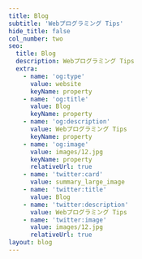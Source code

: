 ```yaml
---
title: Blog
subtitle: 'Webプログラミング Tips'
hide_title: false
col_number: two
seo:
  title: Blog
  description: Webプログラミング Tips
  extra:
    - name: 'og:type'
      value: website
      keyName: property
    - name: 'og:title'
      value: Blog
      keyName: property
    - name: 'og:description'
      value: Webプログラミング Tips
      keyName: property
    - name: 'og:image'
      value: images/12.jpg
      keyName: property
      relativeUrl: true
    - name: 'twitter:card'
      value: summary_large_image
    - name: 'twitter:title'
      value: Blog
    - name: 'twitter:description'
      value: Webプログラミング Tips
    - name: 'twitter:image'
      value: images/12.jpg
      relativeUrl: true
layout: blog
---
```

